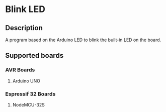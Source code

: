 # Blink LED
## Description
A program based on the Arduino LED to blink the built-in LED on the board.

## Supported boards
### AVR Boards
1. Arduino UNO

### Espressif 32 Boards
1. NodeMCU-32S
